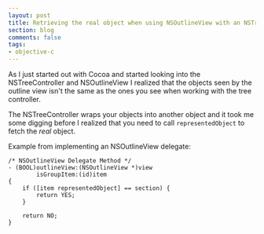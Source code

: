 ```yaml
---
layout: post
title: Retrieving the real object when using NSOutlineView with an NSTreeController
section: blog
comments: false
tags:
- objective-c
---
```

As I just started out with Cocoa and started looking into the NSTreeController and NSOutlineView I realized that the objects seen by the outline view isn't the same as the ones you see when working with the tree controller.

The NSTreeController wraps your objects into another object and it took me some digging before I realized that you need to call `representedObject` to fetch the *real* object.

Example from implementing an NSOutlineView delegate:

``` objc
/* NSOutlineView Delegate Method */
- (BOOL)outlineView:(NSOutlineView *)view
        isGroupItem:(id)item
{
    if ([item representedObject] == section) {
        return YES;
    }

    return NO;
}
```
